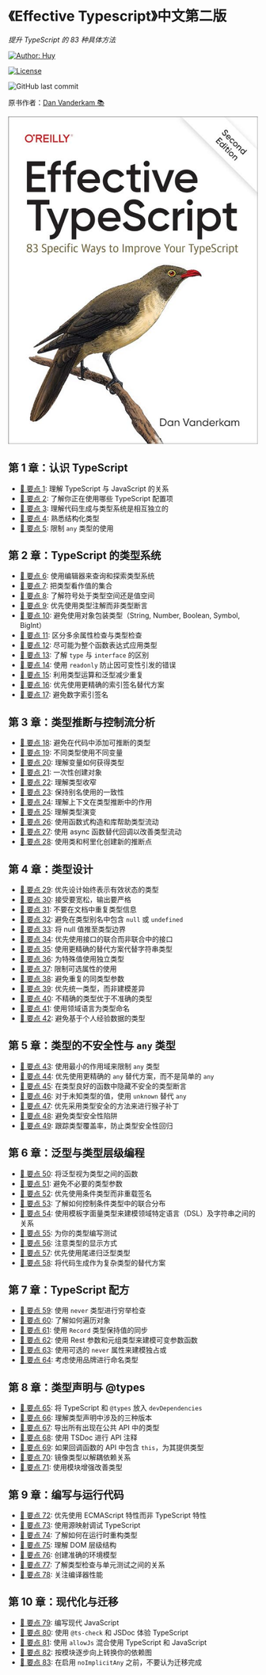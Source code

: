 # 《Effective Typescript》中文第二版

_提升 TypeScript 的 83 种具体方法_

[![Author: Huy](https://img.shields.io/badge/Author-Huy-yellow)](https://github.com/rayadaschn)

[![License](https://img.shields.io/badge/License-MIT-blue.svg)](https://opensource.org/licenses/MIT)

![GitHub last commit](https://img.shields.io/github/last-commit/rayadaschn/effective-typeScript-2nd-edition-zh)

原书作者：[Dan Vanderkam 📚](https://github.com/danvk/effective-typescript)

![Effective Typescript](/cover.jpg)

## 第 1 章：认识 TypeScript

- [📝 要点 1](./ch-intro/ts-vs-js.md): 理解 TypeScript 与 JavaScript 的关系
- [📝 要点 2](./ch-intro/which-ts.md): 了解你正在使用哪些 TypeScript 配置项
- [📝 要点 3](./ch-intro/independent.md): 理解代码生成与类型系统是相互独立的
- [📝 要点 4](./ch-intro/structural.md): 熟悉结构化类型
- [📝 要点 5](./ch-intro/any.md): 限制 `any` 类型的使用

## **第 2 章：TypeScript 的类型系统**

- [📝 要点 6](./ch-types/editor.md): 使用编辑器来查询和探索类型系统
- [📝 要点 7](./ch-types/types-as-sets.md): 把类型看作值的集合
- [📝 要点 8](./ch-types/type-value-space.md): 了解符号处于类型空间还是值空间
- [📝 要点 9](./ch-types/prefer-declarations-to-assertions.md): 优先使用类型注解而非类型断言
- [📝 要点 10](./ch-types/avoid-object-wrapper-types.md): 避免使用对象包装类型（String, Number, Boolean, Symbol, BigInt）
- [📝 要点 11](./ch-types/excess-property-checking.md): 区分多余属性检查与类型检查
- [📝 要点 12](./ch-types/type-entire-functions.md): 尽可能为整个函数表达式应用类型
- [📝 要点 13](./ch-types/type-vs-interface.md): 了解 `type` 与 `interface` 的区别
- [📝 要点 14](./ch-types/readonly.md): 使用 `readonly` 防止因可变性引发的错误
- [📝 要点 15](./ch-types/map-between-types.md): 利用类型运算和泛型减少重复
- [📝 要点 16](./ch-types/index-for-dynamic.md): 优先使用更精确的索引签名替代方案
- [📝 要点 17](./ch-types/number-index.md): 避免数字索引签名

## **第 3 章：类型推断与控制流分析**

- [📝 要点 18](./ch-inference/avoid-inferable.md): 避免在代码中添加可推断的类型
- [📝 要点 19](./ch-inference/one-var-one-type.md): 不同类型使用不同变量
- [📝 要点 20](./ch-inference/widening.md): 理解变量如何获得类型
- [📝 要点 21](./ch-inference/all-at-once.md): 一次性创建对象
- [📝 要点 22](./ch-inference/narrowing.md): 理解类型收窄
- [📝 要点 23](./ch-inference/avoid-aliasing.md): 保持别名使用的一致性
- [📝 要点 24](./ch-inference/context-inference.md): 理解上下文在类型推断中的作用
- [📝 要点 25](./ch-inference/evolving-any.md): 理解类型演变
- [📝 要点 26](./ch-inference/functional-libraries.md): 使用函数式构造和库帮助类型流动
- [📝 要点 27](./ch-inference/use-async-await.md): 使用 async 函数替代回调以改善类型流动
- [📝 要点 28](./ch-inference/inference-sites.md): 使用类和柯里化创建新的推断点

## **第 4 章：类型设计**

- [📝 要点 29](./ch-design/valid-states.md): 优先设计始终表示有效状态的类型
- [📝 要点 30](./ch-design/loose-accept-strict-produce.md): 接受要宽松，输出要严格
- [📝 要点 31](./ch-design/jsdoc-repeat.md): 不要在文档中重复类型信息
- [📝 要点 32](./ch-design/null-in-type.md): 避免在类型别名中包含 `null` 或 `undefined`
- [📝 要点 33](./ch-design/null-values-to-perimeter.md): 将 null 值推至类型边界
- [📝 要点 34](./ch-design/union-of-interfaces.md): 优先使用接口的联合而非联合中的接口
- [📝 要点 35](./ch-design/avoid-strings.md): 使用更精确的替代方案代替字符串类型
- [📝 要点 36](./ch-design/in-domain-null.md): 为特殊值使用独立类型
- [📝 要点 37](./ch-design/avoid-optional.md): 限制可选属性的使用
- [📝 要点 38](./ch-design/same-type-params.md): 避免重复的同类型参数
- [📝 要点 39](./ch-design/unify.md): 优先统一类型，而非建模差异
- [📝 要点 40](./ch-design/incomplete-over-inaccurate.md): 不精确的类型优于不准确的类型
- [📝 要点 41](./ch-design/language-of-domain.md): 使用领域语言为类型命名
- [📝 要点 42](./ch-design/consider-codegen.md): 避免基于个人经验数据的类型

## **第 5 章：类型的不安全性与 `any` 类型**

- [📝 要点 43](./ch-any/narrowest-any.md): 使用最小的作用域来限制 `any` 类型
- [📝 要点 44](./ch-any/specific-any.md): 优先使用更精确的 `any` 替代方案，而不是简单的 `any`
- [📝 要点 45](./ch-any/hide-unsafe-casts.md): 在类型良好的函数中隐藏不安全的类型断言
- [📝 要点 46](./ch-any/never-unknown.md): 对于未知类型的值，使用 `unknown` 替代 `any`
- [📝 要点 47](./ch-any/type-safe-monkey.md): 优先采用类型安全的方法来进行猴子补丁
- [📝 要点 48](./ch-any/unsoundness.md): 避免类型安全性陷阱
- [📝 要点 49](./ch-any/type-percentage.md): 跟踪类型覆盖率，防止类型安全性回归

## **第 6 章：泛型与类型层级编程**

- [📝 要点 50](./ch-generics/functions-on-types.md): 将泛型视为类型之间的函数
- [📝 要点 51](./ch-generics/golden-rule.md): 避免不必要的类型参数
- [📝 要点 52](./ch-generics/conditional-overload.md): 优先使用条件类型而非重载签名
- [📝 要点 53](./ch-generics/control-distribution.md): 了解如何控制条件类型中的联合分布
- [📝 要点 54](./ch-generics/template-dsl.md): 使用模板字面量类型来建模领域特定语言（DSL）及字符串之间的关系
- [📝 要点 55](./ch-generics/test-your-types.md): 为你的类型编写测试
- [📝 要点 56](./ch-generics/type-display.md): 注意类型的显示方式
- [📝 要点 57](./ch-generics/tail-recursion.md): 优先使用尾递归泛型类型
- [📝 要点 58](./ch-generics/codegen-alt.md): 将代码生成作为复杂类型的替代方案

## **第 7 章：TypeScript 配方**

- [📝 要点 59](./ch-recipes/exhaustiveness.md): 使用 `never` 类型进行穷举检查
- [📝 要点 60](./ch-recipes/iterate-objects.md): 了解如何遍历对象
- [📝 要点 61](./ch-recipes/values-in-sync.md): 使用 `Record` 类型保持值的同步
- [📝 要点 62](./ch-recipes/conditional-varargs.md): 使用 Rest 参数和元组类型来建模可变参数函数
- [📝 要点 63](./ch-recipes/optional-never.md): 使用可选的 `never` 属性来建模独占或
- [📝 要点 64](./ch-recipes/brands.md): 考虑使用品牌进行命名类型

## **第 8 章：类型声明与 @types**

- [📝 要点 65](./ch-declarations/dev-dependencies.md): 将 TypeScript 和 `@types` 放入 `devDependencies`
- [📝 要点 66](./ch-declarations/three-versions.md): 理解类型声明中涉及的三种版本
- [📝 要点 67](./ch-declarations/export-your-types.md): 导出所有出现在公共 API 中的类型
- [📝 要点 68](./ch-declarations/use-tsdoc.md): 使用 TSDoc 进行 API 注释
- [📝 要点 69](./ch-declarations/this-in-callbacks.md): 如果回调函数的 API 中包含 `this`，为其提供类型
- [📝 要点 70](./ch-declarations/mirror-types-for-deps.md): 镜像类型以解耦依赖关系
- [📝 要点 71](./ch-declarations/augment-improve.md): 使用模块增强改善类型

## **第 9 章：编写与运行代码**

- [📝 要点 72](./ch-write-run/avoid-non-ecma.md): 优先使用 ECMAScript 特性而非 TypeScript 特性
- [📝 要点 73](./ch-write-run/source-maps-debug.md): 使用源映射调试 TypeScript
- [📝 要点 74](./ch-write-run/runtime-types.md): 了解如何在运行时重构类型
- [📝 要点 75](./ch-write-run/understand-the-dom.md): 理解 DOM 层级结构
- [📝 要点 76](./ch-write-run/model-env.md): 创建准确的环境模型
- [📝 要点 77](./ch-write-run/types-or-tests.md): 了解类型检查与单元测试之间的关系
- [📝 要点 78](./ch-write-run/performance.md): 关注编译器性能

## **第 10 章：现代化与迁移**

- [📝 要点 79](./ch-migrate/write-modern-js.md): 编写现代 JavaScript
- [📝 要点 80](./ch-migrate/jsdoc-tscheck.md): 使用 `@ts-check` 和 JSDoc 体验 TypeScript
- [📝 要点 81](./ch-migrate/allowjs.md): 使用 `allowJs` 混合使用 TypeScript 和 JavaScript
- [📝 要点 82](./ch-migrate/convert-up-the-graph.md): 按模块逐步向上转换你的依赖图
- [📝 要点 83](./ch-migrate/start-loose.md): 在启用 `noImplicitAny` 之前，不要认为迁移完成
